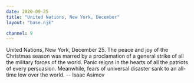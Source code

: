 ```yaml
---
date: 2020-09-25
title: "United Nations, New York, December"
layout: "base.njk"

channel: 9
---
```


United Nations, New York, December 25.  The peace and joy of the Christmas
season was marred by a proclamation of a general strike of all the military
forces of the world.  Panic reigns in the hearts of all the patriots of
every persuasion.  Meanwhile, fears of universal disaster sank to an all-time
low over the world.
		-- Isaac Asimov

